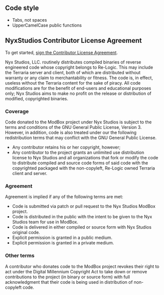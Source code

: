 ## Code style

* Tabs, not spaces
* UpperCamelCase public functions

## NyxStudios Contributor License Agreement

To get started, <a href="https://www.clahub.com/agreements/NyxStudios/ModBox">sign the Contributor License Agreement</a>.

Nyx Studios, LLC. routinely distributes compiled binaries of reverse engineered code whose copyright belongs to Re-Logic. This may include the Terraria server and client, both of which are distributed without warranty or any claim to merchantability or fitness. The code is, in effect, useless without the Terraria content for the sake of piracy. All code modifications are for the benefit of end-users and educational purposes only; Nyx Studios aims to make no profit on the release or distribution of modified, copyrighted binaries.

### Coverage

Code donated to the ModBox project under Nyx Studios is subject to the terms and conditions of the GNU General Public License, Version 3. However, in addition, code is also treated under our the following redistribution terms that may conflict with the GNU General Public License.

* Any contributor retains his or her copyright, however;
* Any contributor to the project grants an unlimited use distribution license to Nyx Studios and all organizations that fork or modify the code to distribute compiled and source code forms of said code with the copyrighted packaged with the non-copyleft, Re-Logic owned Terraria client and server.

### Agreement

Agreement is implied if any of the following terms are met:

* Code is submitted via patch or pull request to the Nyx Studios ModBox project.
* Code is distributed in the public with the intent to be given to the Nyx Studios team for use in ModBox.
* Code is delivered in either compiled or source form with Nyx Studios original code.
* Explicit permission is granted in a public medium.
* Explicit permission is granted in a private medium.

### Other terms

A contributor who donates code to the ModBox project revokes their right to act under the Digital Millennium Copyright Act to take down or remove contributions to the project (in binary or source form) with full acknowledgment that their code is being used in distribution of non-copyleft code.